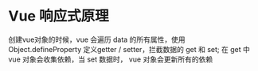 # Vue 响应式原理

创建vue对象的时候，vue 会遍历 data 的所有属性，使用 Object.defineProperty 定义getter / setter，拦截数据的 get 和 set;
在 get 中 vue 对象会收集依赖，当 set 数据时， vue 对象会更新所有的依赖